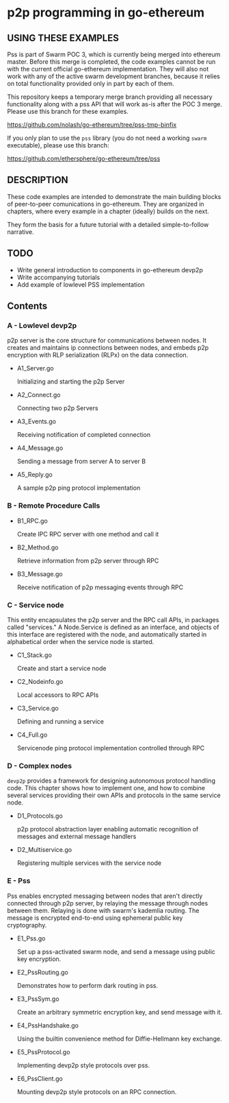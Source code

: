 # p2p programming in go-ethereum

## USING THESE EXAMPLES

Pss is part of Swarm POC 3, which is currently being merged into ethereum master. Before this merge is completed, the code examples cannot be run with the current official go-ethereum implementation. They will also not work with any of the active swarm development branches, because it relies on total functionality provided only in part by each of them.

This repository keeps a temporary merge branch providing all necessary functionality along with a pss API that will work as-is after the POC 3 merge. Please use this branch for these examples.

https://github.com/nolash/go-ethereum/tree/pss-tmp-binfix

If you only plan to use the `pss` library (you do not need a working `swarm` executable), please use this branch:

https://github.com/ethersphere/go-ethereum/tree/pss

## DESCRIPTION

These code examples are intended to demonstrate the main building blocks of peer-to-peer comunications in go-ethereum. They are organized in chapters, where every example in a chapter (ideally) builds on the next.

They form the basis for a future tutorial with a detailed simple-to-follow narrative.

## TODO

* Write general introduction to components in go-ethereum devp2p
* Write accompanying tutorials
* Add example of lowlevel PSS implementation

## Contents

### A - Lowlevel devp2p

p2p server is the core structure for communications between nodes. It creates and maintains ip connections between nodes, and embeds p2p encryption with RLP serialization (RLPx) on the data connection.

* A1_Server.go 

  Initializing and starting the p2p Server

* A2_Connect.go

  Connecting two p2p Servers

* A3_Events.go

  Receiving notification of completed connection

* A4_Message.go

  Sending a message from server A to server B

* A5_Reply.go

  A sample p2p ping protocol implementation

### B - Remote Procedure Calls

* B1_RPC.go

  Create IPC RPC server with one method and call it  

* B2_Method.go

  Retrieve information from p2p server through RPC

* B3_Message.go

  Receive notification of p2p messaging events through RPC

### C - Service node

This entity encapsulates the p2p server and the RPC call APIs, in packages called "services." A Node.Service is defined as an interface, and objects of this interface are registered with the node, and automatically started in alphabetical order when the service node is started.

* C1_Stack.go

  Create and start a service node

* C2_Nodeinfo.go

  Local accessors to RPC APIs

* C3_Service.go

  Defining and running a service

* C4_Full.go

  Servicenode ping protocol implementation controlled through RPC

### D - Complex nodes

`devp2p` provides a framework for designing autonomous protocol handling code. This chapter shows how to implement one, and how to combine several services providing their own APIs and protocols in the same service node.

* D1_Protocols.go

  p2p protocol abstraction layer enabling automatic recognition of messages and external message handlers

* D2_Multiservice.go

  Registering multiple services with the service node

### E - Pss

Pss enables encrypted messaging between nodes that aren't directly connected through p2p server, by relaying the message through nodes between them. Relaying is done with swarm's kademlia routing. The message is encrypted end-to-end using ephemeral public key cryptography. 

* E1_Pss.go

  Set up a pss-activated swarm node, and send a message using public key encryption. 

* E2_PssRouting.go

  Demonstrates how to perform dark routing in pss.

* E3_PssSym.go

  Create an arbitrary symmetric encryption key, and send message with it.

* E4_PssHandshake.go

  Using the builtin convenience method for Diffie-Hellmann key exchange.

* E5_PssProtocol.go

  Implementing devp2p style protocols over pss.

* E6_PssClient.go

  Mounting devp2p style protocols on an RPC connection.
